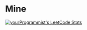 # Mine

[![yourProgrammist's LeetCode Stats](https://leetcode-stats.vercel.app/api?username=yourProgrammist&theme=Light)](https://github.com/JeremyTsaii/leetcode-stats)
